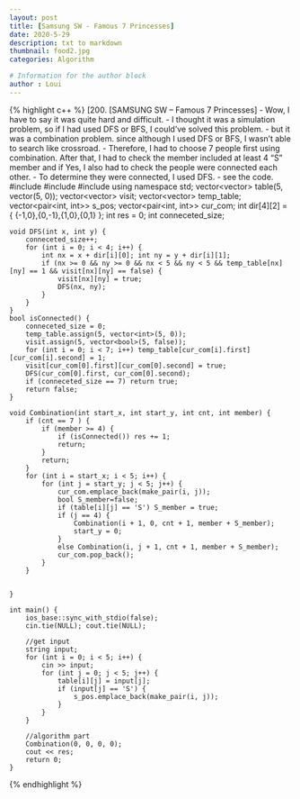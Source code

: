 ```yaml
---
layout: post
title: [Samsung SW - Famous 7 Princesses]
date: 2020-5-29
description: txt to markdown
thumbnail: food2.jpg
categories: Algorithm

# Information for the author block
author : Loui
---
```


{% highlight c++ %}
	﻿[200. [SAMSUNG SW – Famous 7 Princesses]
	- Wow, I have to say it was quite hard and difficult.
	- I thought it was a simulation problem, so if I had used DFS or BFS, I could’ve solved this problem. 
	- but it was a combination problem. since although I used DFS or BFS, I wasn’t able to search like crossroad. 
	- Therefore, I had to choose 7 people first using combination. After that, I had to check the member included at least 4 “S” member and if Yes, I also had to check the people were connected each other.
	- To determine they were connected, I used DFS.
	- see the code.
	#include<iostream>
	#include<vector>
	#include<set>
	using namespace std;
	vector<vector<char>> table(5, vector<char>(5, 0));
	vector<vector<bool>> visit;
	vector<vector<int>> temp_table;
	vector<pair<int, int>> s_pos;
	vector<pair<int, int>> cur_com;
	int dir[4][2] = { {-1,0},{0,-1},{1,0},{0,1} };
	int res = 0;
	int conneceted_size;
	
	void DFS(int x, int y) {
		conneceted_size++;
		for (int i = 0; i < 4; i++) {
			int nx = x + dir[i][0]; int ny = y + dir[i][1];
			if (nx >= 0 && ny >= 0 && nx < 5 && ny < 5 && temp_table[nx][ny] == 1 && visit[nx][ny] == false) {
				visit[nx][ny] = true;
				DFS(nx, ny);
			}
		}
	}
	bool isConnected() {
		conneceted_size = 0;
		temp_table.assign(5, vector<int>(5, 0));
		visit.assign(5, vector<bool>(5, false));
		for (int i = 0; i < 7; i++) temp_table[cur_com[i].first][cur_com[i].second] = 1;
		visit[cur_com[0].first][cur_com[0].second] = true;
		DFS(cur_com[0].first, cur_com[0].second);
		if (conneceted_size == 7) return true;
		return false;
	}
	
	void Combination(int start_x, int start_y, int cnt, int member) {
		if (cnt == 7 ) {
			if (member >= 4) {
				if (isConnected()) res += 1;
				return;
			}
			return;
		}
		for (int i = start_x; i < 5; i++) {
			for (int j = start_y; j < 5; j++) {
				cur_com.emplace_back(make_pair(i, j));
				bool S_member=false;
				if (table[i][j] == 'S') S_member = true;
				if (j == 4) {
					Combination(i + 1, 0, cnt + 1, member + S_member);
					start_y = 0;
				}
				else Combination(i, j + 1, cnt + 1, member + S_member);
				cur_com.pop_back();
			}
		}
	
	
	}
	
	int main() {
		ios_base::sync_with_stdio(false);
		cin.tie(NULL); cout.tie(NULL);
	
		//get input
		string input;
		for (int i = 0; i < 5; i++) {
			cin >> input;
			for (int j = 0; j < 5; j++) {
				table[i][j] = input[j];
				if (input[j] == 'S') {
					s_pos.emplace_back(make_pair(i, j));
				}
			}
		}
	
		//algorithm part
		Combination(0, 0, 0, 0);
		cout << res;
		return 0;
	}
	
{% endhighlight %}
